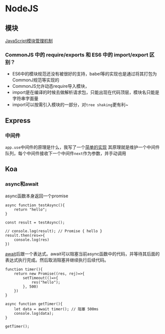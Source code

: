 NodeJS
===

## 模块
[JavaScript模块管理机制](http://www.shymean.com/article/JavaScript%E6%A8%A1%E5%9D%97%E7%AE%A1%E7%90%86%E6%9C%BA%E5%88%B6)

### CommonJS 中的 require/exports 和 ES6 中的 import/export 区别？
* ES6中的模块规范还没有被很好的支持，babel等的实现也是通过将其打包为CommonJ规范等实现的
* CommonJS允许动态require导入模块，
* import是在编译的时候去做解析请求包，只能出现在代码顶层，模块名只能是字符串字面量
* import可以按需引入模块的一部分，对`tree shaking`更有利~


## Express
### 中间件
`app.use`中间件的原理是什么，我写了一个[简单的实现](https://github.com/tangxiangmin/JSMagic/tree/master/Middleware)
其原理就是维护一个中间件队列，每个中间件接收下一个中间件`next`作为参数，并手动调用

## Koa
### async和await

async函数本身返回一个promise
```
async function testAsync(){
	return "hello";
}

const result = testAsync();

// console.log(result); // Promise { hello }
result.then(res=>{
	console.log(res)
})
```

[await](https://developer.mozilla.org/zh-CN/docs/Web/JavaScript/Reference/Operators/await)后跟一个表达式。await可以阻塞当前async函数中的代码，并等待其后面的表达式执行完成。然后取消阻塞并继续执行后续代码。

```
function timer(){
	return new Promise((res, rej)=>{
		setTimeout(()=>{
			res("hello");
		}, 500)
	})
}

async function getTimer(){
	let data = await timer(); // 阻塞 500ms
	console.log(data);
}

getTimer();
```
